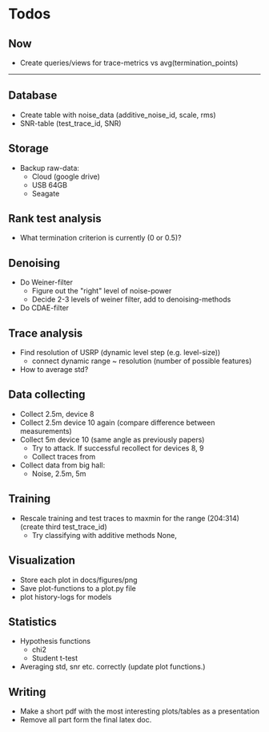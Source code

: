 # Todos
## Now
- Create queries/views for trace-metrics vs avg(termination_points)
---

## Database
- Create table with noise_data (additive_noise_id, scale, rms)
- SNR-table (test_trace_id, SNR)

## Storage
- Backup raw-data:
  - Cloud (google drive)
  - USB 64GB
  - Seagate

## Rank test analysis
- What termination criterion is currently (0 or 0.5)?

## Denoising
- Do Weiner-filter
  - Figure out the "right" level of noise-power
  - Decide 2-3 levels of weiner filter, add to denoising-methods
- Do CDAE-filter

## Trace analysis
- Find resolution of USRP (dynamic level step (e.g. level-size))
  - connect dynamic range ~ resolution (number of possible features)
- How to average std?

## Data collecting
- Collect 2.5m, device 8
- Collect 2.5m device 10 again (compare difference between measurements)
- Collect 5m device 10 (same angle as previously papers)
  - Try to attack. If successful recollect for devices 8, 9
  - Collect traces from 
- Collect data from big hall:
  - Noise, 2.5m, 5m

## Training
- Rescale training and test traces to maxmin for the range (204:314) (create third test_trace_id)
  - Try classifying with additive methods None, 

## Visualization
- Store each plot in docs/figures/png
- Save plot-functions to a plot.py file
- plot history-logs for models

## Statistics
- Hypothesis functions
  - chi2
  - Student t-test
- Averaging std, snr etc. correctly (update plot functions.)

## Writing
- Make a short pdf with the most interesting plots/tables as a presentation
- Remove all part form the final latex doc.